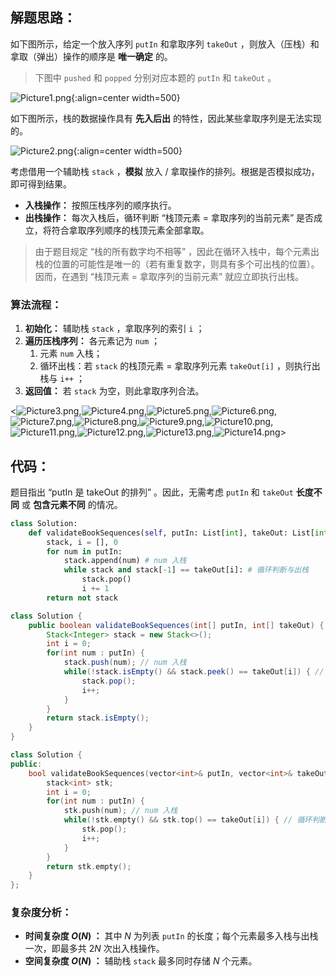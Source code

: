 ## 解题思路：

如下图所示，给定一个放入序列 `putIn` 和拿取序列 `takeOut` ，则放入（压栈）和拿取（弹出）操作的顺序是 **唯一确定** 的。

> 下图中 `pushed` 和 `popped` 分别对应本题的 `putIn` 和 `takeOut` 。

![Picture1.png](https://pic.leetcode-cn.com/1188474dc6a377fc258004bca84e5a130b663eeb24bf22c4fa4eb998a0249f97-Picture1.png){:align=center width=500}

如下图所示，栈的数据操作具有 **先入后出** 的特性，因此某些拿取序列是无法实现的。

![Picture2.png](https://pic.leetcode-cn.com/3f43b224553bf3a37f9758dbb41655e547795e293524a148380c6f335af315e4-Picture2.png){:align=center width=500}

考虑借用一个辅助栈 `stack` ，**模拟** 放入 / 拿取操作的排列。根据是否模拟成功，即可得到结果。

- **入栈操作：** 按照压栈序列的顺序执行。
- **出栈操作：** 每次入栈后，循环判断 “栈顶元素 $=$ 拿取序列的当前元素” 是否成立，将符合拿取序列顺序的栈顶元素全部拿取。

> 由于题目规定 “栈的所有数字均不相等” ，因此在循环入栈中，每个元素出栈的位置的可能性是唯一的（若有重复数字，则具有多个可出栈的位置）。因而，在遇到 “栈顶元素 $=$ 拿取序列的当前元素” 就应立即执行出栈。

### 算法流程：

1. **初始化：** 辅助栈 `stack` ，拿取序列的索引 `i` ；
2. **遍历压栈序列：** 各元素记为 `num` ；
   1. 元素 `num` 入栈；
   2. 循环出栈：若 `stack` 的栈顶元素 $=$ 拿取序列元素 `takeOut[i]` ，则执行出栈与 `i++` ；
3. **返回值：** 若 `stack` 为空，则此拿取序列合法。

<![Picture3.png](https://pic.leetcode-cn.com/33835fb3df651d93d659895384988371e50d1f2fc6773fb4e4f1539ade09ba33-Picture3.png),![Picture4.png](https://pic.leetcode-cn.com/92c7af00dfef949480599e229883c03ec7283f6f5206d8414d98771ebdc69115-Picture4.png),![Picture5.png](https://pic.leetcode-cn.com/ca8300ed98b8e03433661bb08a50b114d0364e7504f5705c18d12117de2a6b0b-Picture5.png),![Picture6.png](https://pic.leetcode-cn.com/fa133ea2602a09c88779b2ddfc7d4fdda6b3896efdb9e58a6565ad346cf46278-Picture6.png),![Picture7.png](https://pic.leetcode-cn.com/ac7d8c2bebee22110298c6977e62546014b8692f244ba1921904304b130e8e9e-Picture7.png),![Picture8.png](https://pic.leetcode-cn.com/75d2d318a1f6a2f4e4638a9bd5711ea1b9ab849fbfc2a442be898d499eed926d-Picture8.png),![Picture9.png](https://pic.leetcode-cn.com/d905d5e62029bdef4c31bf63c3bde4f7accf49f300558fd30569474b61989234-Picture9.png),![Picture10.png](https://pic.leetcode-cn.com/5329e3532d0e9f4dae3aa10ef029e03e27c465adc7768a545acc2a3724fa6a41-Picture10.png),![Picture11.png](https://pic.leetcode-cn.com/e861009affb8c7b36911193ab4b317352f97a25d340f9cb3b01f457d49bd0ee7-Picture11.png),![Picture12.png](https://pic.leetcode-cn.com/d42823ece52a7c105010480eb4a8cdb130637949f18f0be9443a5dd6fbb95764-Picture12.png),![Picture13.png](https://pic.leetcode-cn.com/d5e5da64bc2f62ad94e3a3dc65cf049ffa4268a8a4ab44bf9337d9d8378ccde2-Picture13.png),![Picture14.png](https://pic.leetcode-cn.com/b30701ab475dd8a4f8f8ee45abf086367e8cad82d3f8475555a828fdb57ea992-Picture14.png)>

## 代码：

题目指出 “putIn 是 takeOut 的排列” 。因此，无需考虑 `putIn` 和 `takeOut` **长度不同** 或 **包含元素不同** 的情况。

```Python []
class Solution:
    def validateBookSequences(self, putIn: List[int], takeOut: List[int]) -> bool:
        stack, i = [], 0
        for num in putIn:
            stack.append(num) # num 入栈
            while stack and stack[-1] == takeOut[i]: # 循环判断与出栈
                stack.pop()
                i += 1
        return not stack
```

```Java []
class Solution {
    public boolean validateBookSequences(int[] putIn, int[] takeOut) {
        Stack<Integer> stack = new Stack<>();
        int i = 0;
        for(int num : putIn) {
            stack.push(num); // num 入栈
            while(!stack.isEmpty() && stack.peek() == takeOut[i]) { // 循环判断与出栈
                stack.pop();
                i++;
            }
        }
        return stack.isEmpty();
    }
}
```

```C++ []
class Solution {
public:
    bool validateBookSequences(vector<int>& putIn, vector<int>& takeOut) {
        stack<int> stk;
        int i = 0;
        for(int num : putIn) {
            stk.push(num); // num 入栈
            while(!stk.empty() && stk.top() == takeOut[i]) { // 循环判断与出栈
                stk.pop();
                i++;
            }
        }
        return stk.empty();
    }
};
```

### 复杂度分析：

- **时间复杂度 $O(N)$ ：** 其中 $N$ 为列表 `putIn` 的长度；每个元素最多入栈与出栈一次，即最多共 $2N$ 次出入栈操作。
- **空间复杂度 $O(N)$ ：** 辅助栈 `stack` 最多同时存储 $N$ 个元素。

